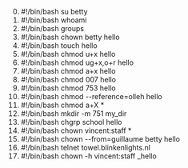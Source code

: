 0. #!/bin/bash
su betty
1. #!/bin/bash
whoami
2. #!/bin/bash
groups
3. #!/bin/bash
chown betty hello
4. #!/bin/bash
touch hello
5. #!/bin/bash
chmod u+x hello
6. #!/bin/bash
chmod ug+x,o+r hello
7. #!/bin/bash
chmod a+x hello
8. #!/bin/bash
chmod 007 hello
9. #!/bin/bash
chmod 753 hello
10. #!/bin/bash
chmod --reference=olleh hello
11. #!/bin/bash
chmod a+X *
12. #!/bin/bash
mkdir -m 751 my_dir
13. #!/bin/bash
chgrp school hello
14. #!/bin/bash
chown vincent:staff *
16. #!/bin/bash
chown --from=guillaume betty hello
17. #!/bin/bash
telnet towel.blinkenlights.nl
15. #!/bin/bash
chown -h vincent:staff _hello
